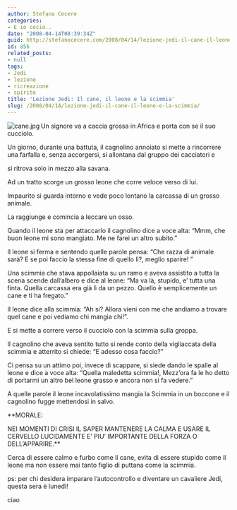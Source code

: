 ```yaml
---
author: Stefano Cecere
categories:
- E io cecio..
date: "2008-04-14T08:39:34Z"
guid: http://stefanocecere.com/2008/04/14/lezione-jedi-il-cane-il-leone-e-la-scimmia/
id: 856
related_posts:
- null
tags:
- Jedi
- lezione
- ricreazione
- spirito
title: 'Lezione Jedi: Il cane, il leone e la scimmia'
slug: /2008/04/14/lezione-jedi-il-cane-il-leone-e-la-scimmia/
---
```


<img src='http://stefanocecere.com/wp-content/uploads/sites/3/2008/04/cane.jpg' alt='cane.jpg' align="left" />Un signore va a caccia grossa in Africa e porta con se il suo cucciolo.
  
Un giorno, durante una battuta, il cagnolino annoiato si mette a rincorrere una farfalla e, senza accorgersi, si allontana dal gruppo dei cacciatori e
  
si ritrova solo in mezzo alla savana.
  
Ad un tratto scorge un grosso leone che corre veloce verso di lui.
  
Impaurito si guarda intorno e vede poco lontano la carcassa di un grosso animale.
  
La raggiunge e comincia a leccare un osso.
  
Quando il leone sta per attaccarlo il cagnolino dice a voce alta: &#8220;Mmm, che buon leone mi sono mangiato. Me ne farei un altro subito.&#8221;
  
Il leone si ferma e sentendo quelle parole pensa: &#8220;Che razza di animale sarà? E se poi faccio la stessa fine di quello lì?, meglio sparire! &#8221;
  
Una scimmia che stava appollaiata su un ramo e aveva assistito a tutta la scena scende dall&#8217;albero e dice al leone: &#8220;Ma va là, stupido, e&#8217; tutta una finta. Quella carcassa era già lì da un pezzo. Quello è semplicemente un cane e ti ha fregato.&#8221;
  
Il leone dice alla scimmia: &#8220;Ah si? Allora vieni con me che andiamo a trovare quel cane e poi vediamo chi mangia chi!&#8221;.
  
E si mette a correre verso il cucciolo con la scimmia sulla groppa.
  
Il cagnolino che aveva sentito tutto si rende conto della vigliaccata della scimmia e atterrito si chiede: &#8220;E adesso cosa faccio?&#8221;
  
Ci pensa su un attimo poi, invece di scappare, si siede dando le spalle al leone e dice a voce alta: &#8220;Quella maledetta scimmia!, Mezz&#8217;ora fa le ho detto di portarmi un altro bel leone grasso e ancora non si fa vedere.&#8221;
  
A quelle parole il leone incavolatissimo mangia la Scimmia in un boccone e il cagnolino fugge mettendosi in salvo.

**MORALE:
  
NEI MOMENTI DI CRISI IL SAPER MANTENERE LA CALMA E USARE IL CERVELLO LUCIDAMENTE E&#8217; PIU&#8217; IMPORTANTE DELLA FORZA O DELL&#8217;APPARIRE.**

Cerca di essere calmo e furbo come il cane, evita di essere stupido come il leone ma non essere mai tanto figlio di puttana come la scimmia.

ps: per chi desidera imparare l&#8217;autocontrollo e diventare un cavaliere Jedi, questa sera è lunedì!
  
ciao